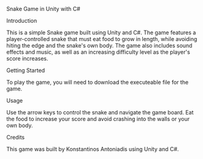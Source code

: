Snake Game in Unity with C#


Introduction

This is a simple Snake game built using Unity and C#. The game features a player-controlled snake that must eat food to grow in length, while avoiding hiting the edge and the snake's own body. The game also includes sound effects and music, as well as an increasing difficulty level as the player's score increases.


Getting Started

To play the game, you will need to download the executeable file for the game.


Usage

Use the arrow keys to control the snake and navigate the game board. Eat the food to increase your score and avoid crashing into the walls or your own body.


Credits

This game was built by Konstantinos Antoniadis using Unity and C#.
